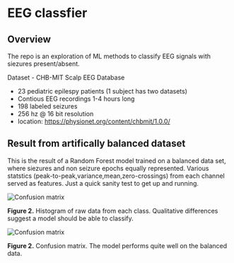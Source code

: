 # EEG classfier

## Overview

The repo is an exploration of ML methods to classify EEG signals with siezures present/absent.

Dataset - CHB-MIT Scalp EEG Database
+ 23 pediatric epilespy patients (1 subject has two datasets)
+ Contious EEG recordings 1-4 hours long
+ 198 labeled seizures
+ 256 hz @ 16 bit resolution
+ location: https://physionet.org/content/chbmit/1.0.0/


## Result from artifically balanced dataset
This is the result of a Random Forest model trained on a balanced data set, where siezures and non seizure epochs equally represented. Various statstics (peak-to-peak,variance,mean,zero-crossings) from each channel served as features. Just a quick sanity test to get up and running.

![Confusion matrix](img/balanced_hist.png)

**Figure 2.** Histogram of raw data from each class. Qualitative differences suggest a model should be able to classify.

![Confusion matrix](img/balanced_cm.png)

**Figure 2.** Confusion matrix. The model performs quite well on the balanced data.
